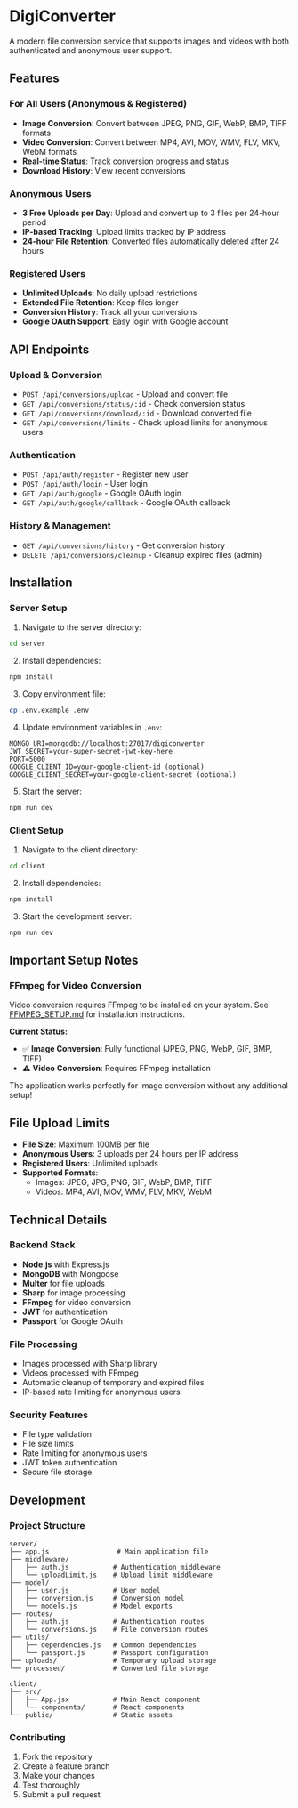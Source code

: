 # DigiConverter

A modern file conversion service that supports images and videos with both authenticated and anonymous user support.

## Features

### For All Users (Anonymous & Registered)
- **Image Conversion**: Convert between JPEG, PNG, GIF, WebP, BMP, TIFF formats
- **Video Conversion**: Convert between MP4, AVI, MOV, WMV, FLV, MKV, WebM formats
- **Real-time Status**: Track conversion progress and status
- **Download History**: View recent conversions

### Anonymous Users
- **3 Free Uploads per Day**: Upload and convert up to 3 files per 24-hour period
- **IP-based Tracking**: Upload limits tracked by IP address
- **24-hour File Retention**: Converted files automatically deleted after 24 hours

### Registered Users
- **Unlimited Uploads**: No daily upload restrictions
- **Extended File Retention**: Keep files longer
- **Conversion History**: Track all your conversions
- **Google OAuth Support**: Easy login with Google account

## API Endpoints

### Upload & Conversion
- `POST /api/conversions/upload` - Upload and convert file
- `GET /api/conversions/status/:id` - Check conversion status
- `GET /api/conversions/download/:id` - Download converted file
- `GET /api/conversions/limits` - Check upload limits for anonymous users

### Authentication
- `POST /api/auth/register` - Register new user
- `POST /api/auth/login` - User login
- `GET /api/auth/google` - Google OAuth login
- `GET /api/auth/google/callback` - Google OAuth callback

### History & Management
- `GET /api/conversions/history` - Get conversion history
- `DELETE /api/conversions/cleanup` - Cleanup expired files (admin)

## Installation

### Server Setup
1. Navigate to the server directory:
```bash
cd server
```

2. Install dependencies:
```bash
npm install
```

3. Copy environment file:
```bash
cp .env.example .env
```

4. Update environment variables in `.env`:
```env
MONGO_URI=mongodb://localhost:27017/digiconverter
JWT_SECRET=your-super-secret-jwt-key-here
PORT=5000
GOOGLE_CLIENT_ID=your-google-client-id (optional)
GOOGLE_CLIENT_SECRET=your-google-client-secret (optional)
```

5. Start the server:
```bash
npm run dev
```

### Client Setup
1. Navigate to the client directory:
```bash
cd client
```

2. Install dependencies:
```bash
npm install
```

3. Start the development server:
```bash
npm run dev
```

## Important Setup Notes

### FFmpeg for Video Conversion
Video conversion requires FFmpeg to be installed on your system. See [FFMPEG_SETUP.md](FFMPEG_SETUP.md) for installation instructions.

**Current Status:**
- ✅ **Image Conversion**: Fully functional (JPEG, PNG, WebP, GIF, BMP, TIFF)
- ⚠️ **Video Conversion**: Requires FFmpeg installation

The application works perfectly for image conversion without any additional setup!

## File Upload Limits

- **File Size**: Maximum 100MB per file
- **Anonymous Users**: 3 uploads per 24 hours per IP address
- **Registered Users**: Unlimited uploads
- **Supported Formats**: 
  - Images: JPEG, JPG, PNG, GIF, WebP, BMP, TIFF
  - Videos: MP4, AVI, MOV, WMV, FLV, MKV, WebM

## Technical Details

### Backend Stack
- **Node.js** with Express.js
- **MongoDB** with Mongoose
- **Multer** for file uploads
- **Sharp** for image processing
- **FFmpeg** for video conversion
- **JWT** for authentication
- **Passport** for Google OAuth

### File Processing
- Images processed with Sharp library
- Videos processed with FFmpeg
- Automatic cleanup of temporary and expired files
- IP-based rate limiting for anonymous users

### Security Features
- File type validation
- File size limits
- Rate limiting for anonymous users
- JWT token authentication
- Secure file storage

## Development

### Project Structure
```
server/
├── app.js                 # Main application file
├── middleware/
│   ├── auth.js           # Authentication middleware
│   └── uploadLimit.js    # Upload limit middleware
├── model/
│   ├── user.js           # User model
│   ├── conversion.js     # Conversion model
│   └── models.js         # Model exports
├── routes/
│   ├── auth.js           # Authentication routes
│   └── conversions.js    # File conversion routes
├── utils/
│   ├── dependencies.js   # Common dependencies
│   └── passport.js       # Passport configuration
├── uploads/              # Temporary upload storage
└── processed/            # Converted file storage

client/
├── src/
│   ├── App.jsx           # Main React component
│   └── components/       # React components
└── public/               # Static assets
```

### Contributing
1. Fork the repository
2. Create a feature branch
3. Make your changes
4. Test thoroughly
5. Submit a pull request
